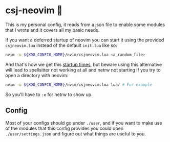 # csj-neovim 🏴

This is my personal config, it reads from a json file to enable some modules
that I wrote and it covers all my basic needs.

If you want a deferred startup of neovim you can start it using the provided
`csjneovim.lua` instead of the default `init.lua` like so:

```bash
nvim -u ${XDG_CONFIG_HOME}/nvim/csjneovim.lua <a_random_file>
```

And that's how we get this [startup times](./time.txt), but beware using this
alternative will lead to spellsitter not working at all and netrw not starting
if you try to open a directory with neovim:

```bash
nvim -u ${XDG_CONFIG_HOME}/nvim/csjneovim.lua lua/ # For example
```

So you'll have to `:e` for netrw to show up.

## Config

Most of your configs should go under `./user`, and if you want to make use of
the modules that this config provides you could open `./user/settings.json` and
figure out what things are useful to you.
